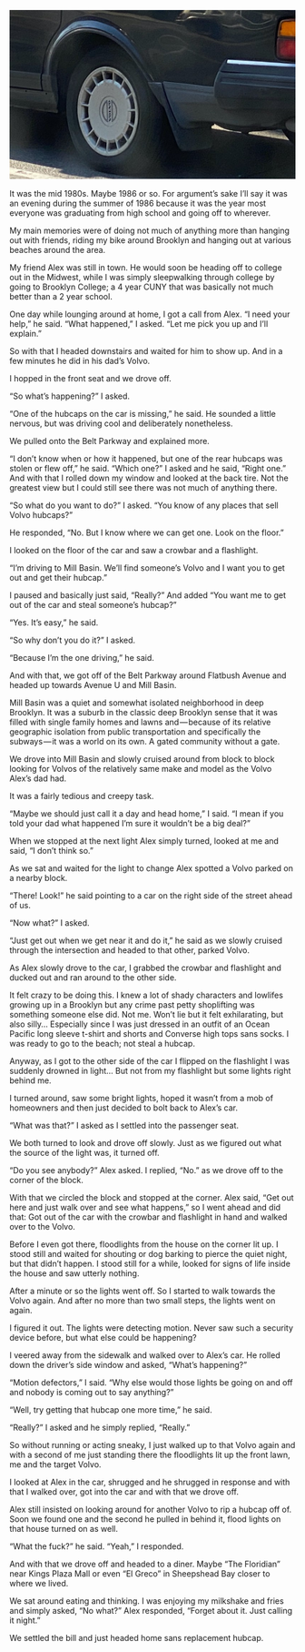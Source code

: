 <!-----
title: Trying to Steal a Hubcap
description: About the time in 1986 when I attempted to steal a hubcap.
date: '2020-02-24T00:58:49.496Z'
slug: aa2ff2536971
----->

![](img/1__NtgtfyMs2gbM88cQMIUf9g.jpeg)

It was the mid 1980s. Maybe 1986 or so. For argument’s sake I’ll say it was an evening during the summer of 1986 because it was the year most everyone was graduating from high school and going off to wherever.

My main memories were of doing not much of anything more than hanging out with friends, riding my bike around Brooklyn and hanging out at various beaches around the area.

My friend Alex was still in town. He would soon be heading off to college out in the Midwest, while I was simply sleepwalking through college by going to Brooklyn College; a 4 year CUNY that was basically not much better than a 2 year school.

One day while lounging around at home, I got a call from Alex. “I need your help,” he said. “What happened,” I asked. “Let me pick you up and I’ll explain.”

So with that I headed downstairs and waited for him to show up. And in a few minutes he did in his dad’s Volvo.

I hopped in the front seat and we drove off.

“So what’s happening?” I asked.

“One of the hubcaps on the car is missing,” he said. He sounded a little nervous, but was driving cool and deliberately nonetheless.

We pulled onto the Belt Parkway and explained more.

“I don’t know when or how it happened, but one of the rear hubcaps was stolen or flew off,” he said. “Which one?” I asked and he said, “Right one.” And with that I rolled down my window and looked at the back tire. Not the greatest view but I could still see there was not much of anything there.

“So what do you want to do?” I asked. “You know of any places that sell Volvo hubcaps?”

He responded, “No. But I know where we can get one. Look on the floor.”

I looked on the floor of the car and saw a crowbar and a flashlight.

“I’m driving to Mill Basin. We’ll find someone’s Volvo and I want you to get out and get their hubcap.”

I paused and basically just said, “Really?” And added “You want me to get out of the car and steal someone’s hubcap?”

“Yes. It’s easy,” he said.

“So why don’t you do it?” I asked.

“Because I’m the one driving,” he said.

And with that, we got off of the Belt Parkway around Flatbush Avenue and headed up towards Avenue U and Mill Basin.

Mill Basin was a quiet and somewhat isolated neighborhood in deep Brooklyn. It was a suburb in the classic deep Brooklyn sense that it was filled with single family homes and lawns and — because of its relative geographic isolation from public transportation and specifically the subways — it was a world on its own. A gated community without a gate.

We drove into Mill Basin and slowly cruised around from block to block looking for Volvos of the relatively same make and model as the Volvo Alex’s dad had.

It was a fairly tedious and creepy task.

“Maybe we should just call it a day and head home,” I said. “I mean if you told your dad what happened I’m sure it wouldn’t be a big deal?”

When we stopped at the next light Alex simply turned, looked at me and said, “I don’t think so.”

As we sat and waited for the light to change Alex spotted a Volvo parked on a nearby block.

“There! Look!” he said pointing to a car on the right side of the street ahead of us.

“Now what?” I asked.

“Just get out when we get near it and do it,” he said as we slowly cruised through the intersection and headed to that other, parked Volvo.

As Alex slowly drove to the car, I grabbed the crowbar and flashlight and ducked out and ran around to the other side.

It felt crazy to be doing this. I knew a lot of shady characters and lowlifes growing up in a Brooklyn but any crime past petty shoplifting was something someone else did. Not me. Won’t lie but it felt exhilarating, but also silly… Especially since I was just dressed in an outfit of an Ocean Pacific long sleeve t-shirt and shorts and Converse high tops sans socks. I was ready to go to the beach; not steal a hubcap.

Anyway, as I got to the other side of the car I flipped on the flashlight I was suddenly drowned in light… But not from my flashlight but some lights right behind me.

I turned around, saw some bright lights, hoped it wasn’t from a mob of homeowners and then just decided to bolt back to Alex’s car.

“What was that?” I asked as I settled into the passenger seat.

We both turned to look and drove off slowly. Just as we figured out what the source of the light was, it turned off.

“Do you see anybody?” Alex asked. I replied, “No.” as we drove off to the corner of the block.

With that we circled the block and stopped at the corner. Alex said, “Get out here and just walk over and see what happens,” so I went ahead and did that: Got out of the car with the crowbar and flashlight in hand and walked over to the Volvo.

Before I even got there, floodlights from the house on the corner lit up. I stood still and waited for shouting or dog barking to pierce the quiet night, but that didn’t happen. I stood still for a while, looked for signs of life inside the house and saw utterly nothing.

After a minute or so the lights went off. So I started to walk towards the Volvo again. And after no more than two small steps, the lights went on again.

I figured it out. The lights were detecting motion. Never saw such a security device before, but what else could be happening?

I veered away from the sidewalk and walked over to Alex’s car. He rolled down the driver’s side window and asked, “What’s happening?”

“Motion defectors,” I said. “Why else would those lights be going on and off and nobody is coming out to say anything?”

“Well, try getting that hubcap one more time,” he said.

“Really?” I asked and he simply replied, “Really.”

So without running or acting sneaky, I just walked up to that Volvo again and with a second of me just standing there the floodlights lit up the front lawn, me and the target Volvo.

I looked at Alex in the car, shrugged and he shrugged in response and with that I walked over, got into the car and with that we drove off.

Alex still insisted on looking around for another Volvo to rip a hubcap off of. Soon we found one and the second he pulled in behind it, flood lights on that house turned on as well.

“What the fuck?” he said. “Yeah,” I responded.

And with that we drove off and headed to a diner. Maybe “The Floridian” near Kings Plaza Mall or even “El Greco” in Sheepshead Bay closer to where we lived.

We sat around eating and thinking. I was enjoying my milkshake and fries and simply asked, “No what?” Alex responded, “Forget about it. Just calling it night.”

We settled the bill and just headed home sans replacement hubcap.